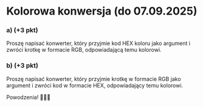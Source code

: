 # Kolorowa konwersja (do 07.09.2025)
### a) (+3 pkt)
Proszę napisać konwerter, który przyjmie kod HEX koloru jako argument i zwróci krotkę w formacie RGB, odpowiadającą temu kolorowi.

### b) (+3 pkt)
Proszę napisać konwerter, który przyjmie krotkę w formacie RGB jako argument i zwróci kod w formacie HEX, odpowiadający temu kolorowi.

Powodzenia! 💪💪💪
